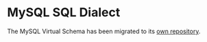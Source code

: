 # MySQL SQL Dialect

The MySQL Virtual Schema has been migrated to its [own repository](https://github.com/exasol/mysql-virtual-schema/).